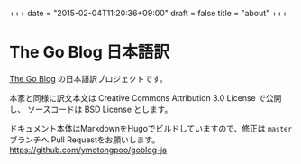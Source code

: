 +++
date = "2015-02-04T11:20:36+09:00"
draft = false
title = "about"
+++

# The Go Blog 日本語訳

[The Go Blog](https://blog.golang.org/) の日本語訳プロジェクトです。

本家と同様に訳文本文は Creative Commons Attribution 3.0 License で公開し、
ソースコードは BSD License とします。

ドキュメント本体はMarkdownをHugoでビルドしていますので、修正は `master` ブランチへ
Pull Requestをお願いします。
https://github.com/ymotongpoo/goblog-ja
